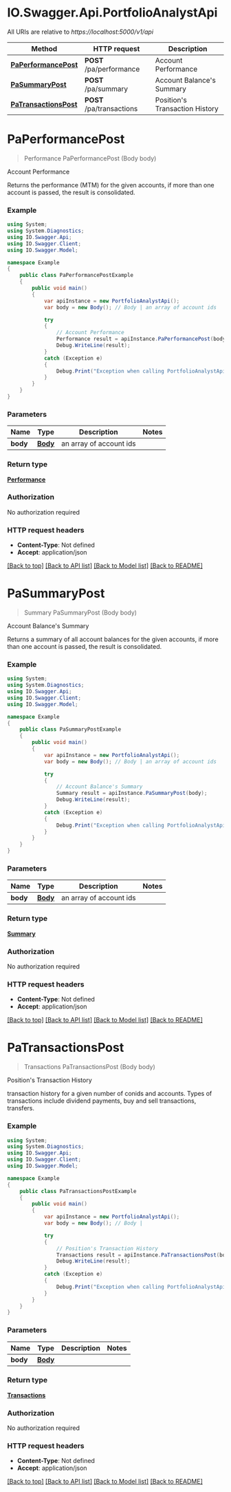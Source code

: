 # IO.Swagger.Api.PortfolioAnalystApi

All URIs are relative to *https://localhost:5000/v1/api*

Method | HTTP request | Description
------------- | ------------- | -------------
[**PaPerformancePost**](PortfolioAnalystApi.md#paperformancepost) | **POST** /pa/performance | Account Performance
[**PaSummaryPost**](PortfolioAnalystApi.md#pasummarypost) | **POST** /pa/summary | Account Balance&#39;s Summary
[**PaTransactionsPost**](PortfolioAnalystApi.md#patransactionspost) | **POST** /pa/transactions | Position&#39;s Transaction History


<a name="paperformancepost"></a>
# **PaPerformancePost**
> Performance PaPerformancePost (Body body)

Account Performance

Returns the performance (MTM) for the given accounts, if more than one account is passed, the result is consolidated.

### Example
```csharp
using System;
using System.Diagnostics;
using IO.Swagger.Api;
using IO.Swagger.Client;
using IO.Swagger.Model;

namespace Example
{
    public class PaPerformancePostExample
    {
        public void main()
        {
            var apiInstance = new PortfolioAnalystApi();
            var body = new Body(); // Body | an array of account ids

            try
            {
                // Account Performance
                Performance result = apiInstance.PaPerformancePost(body);
                Debug.WriteLine(result);
            }
            catch (Exception e)
            {
                Debug.Print("Exception when calling PortfolioAnalystApi.PaPerformancePost: " + e.Message );
            }
        }
    }
}
```

### Parameters

Name | Type | Description  | Notes
------------- | ------------- | ------------- | -------------
 **body** | [**Body**](Body.md)| an array of account ids | 

### Return type

[**Performance**](Performance.md)

### Authorization

No authorization required

### HTTP request headers

 - **Content-Type**: Not defined
 - **Accept**: application/json

[[Back to top]](#) [[Back to API list]](../README.md#documentation-for-api-endpoints) [[Back to Model list]](../README.md#documentation-for-models) [[Back to README]](../README.md)

<a name="pasummarypost"></a>
# **PaSummaryPost**
> Summary PaSummaryPost (Body body)

Account Balance's Summary

Returns a summary of all account balances for the given accounts, if more than one account is passed, the result is consolidated.

### Example
```csharp
using System;
using System.Diagnostics;
using IO.Swagger.Api;
using IO.Swagger.Client;
using IO.Swagger.Model;

namespace Example
{
    public class PaSummaryPostExample
    {
        public void main()
        {
            var apiInstance = new PortfolioAnalystApi();
            var body = new Body(); // Body | an array of account ids

            try
            {
                // Account Balance's Summary
                Summary result = apiInstance.PaSummaryPost(body);
                Debug.WriteLine(result);
            }
            catch (Exception e)
            {
                Debug.Print("Exception when calling PortfolioAnalystApi.PaSummaryPost: " + e.Message );
            }
        }
    }
}
```

### Parameters

Name | Type | Description  | Notes
------------- | ------------- | ------------- | -------------
 **body** | [**Body**](Body.md)| an array of account ids | 

### Return type

[**Summary**](Summary.md)

### Authorization

No authorization required

### HTTP request headers

 - **Content-Type**: Not defined
 - **Accept**: application/json

[[Back to top]](#) [[Back to API list]](../README.md#documentation-for-api-endpoints) [[Back to Model list]](../README.md#documentation-for-models) [[Back to README]](../README.md)

<a name="patransactionspost"></a>
# **PaTransactionsPost**
> Transactions PaTransactionsPost (Body body)

Position's Transaction History

transaction history for a given number of conids and accounts. Types of transactions include dividend payments, buy and sell transactions, transfers. 

### Example
```csharp
using System;
using System.Diagnostics;
using IO.Swagger.Api;
using IO.Swagger.Client;
using IO.Swagger.Model;

namespace Example
{
    public class PaTransactionsPostExample
    {
        public void main()
        {
            var apiInstance = new PortfolioAnalystApi();
            var body = new Body(); // Body | 

            try
            {
                // Position's Transaction History
                Transactions result = apiInstance.PaTransactionsPost(body);
                Debug.WriteLine(result);
            }
            catch (Exception e)
            {
                Debug.Print("Exception when calling PortfolioAnalystApi.PaTransactionsPost: " + e.Message );
            }
        }
    }
}
```

### Parameters

Name | Type | Description  | Notes
------------- | ------------- | ------------- | -------------
 **body** | [**Body**](Body.md)|  | 

### Return type

[**Transactions**](Transactions.md)

### Authorization

No authorization required

### HTTP request headers

 - **Content-Type**: Not defined
 - **Accept**: application/json

[[Back to top]](#) [[Back to API list]](../README.md#documentation-for-api-endpoints) [[Back to Model list]](../README.md#documentation-for-models) [[Back to README]](../README.md)

